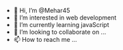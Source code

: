 - 👋 Hi, I’m @Mehar45
- 👀 I’m interested in web development
- 🌱 I’m currently learning javaScript
- 💞️ I’m looking to collaborate on ...
- 📫 How to reach me ...

<!---
Mehar45/Mehar45 is a ✨ special ✨ repository because its `README.md` (this file) appears on your GitHub profile.
You can click the Preview link to take a look at your changes.
--->
